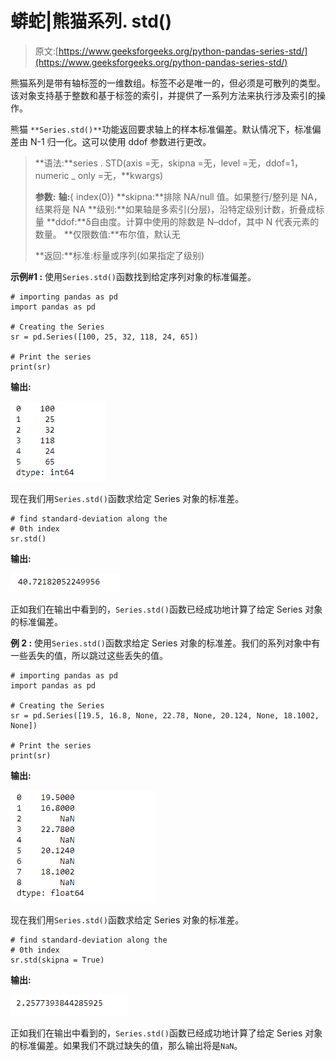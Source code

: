 # 蟒蛇|熊猫系列. std()

> 原文:[https://www.geeksforgeeks.org/python-pandas-series-std/](https://www.geeksforgeeks.org/python-pandas-series-std/)

熊猫系列是带有轴标签的一维数组。标签不必是唯一的，但必须是可散列的类型。该对象支持基于整数和基于标签的索引，并提供了一系列方法来执行涉及索引的操作。

熊猫 `**Series.std()**`功能返回要求轴上的样本标准偏差。默认情况下，标准偏差由 N-1 归一化。这可以使用 ddof 参数进行更改。

> **语法:**series . STD(axis =无，skipna =无，level =无，ddof=1，numeric _ only =无，**kwargs)
> 
> **参数:**
> **轴:**{ index(0)}
> **skipna:**排除 NA/null 值。如果整行/整列是 NA，结果将是 NA
> **级别:**如果轴是多索引(分层)，沿特定级别计数，折叠成标量
> **ddof:**δ自由度。计算中使用的除数是 N–ddof，其中 N 代表元素的数量。
> **仅限数值:**布尔值，默认无
> 
> **返回:**标准:标量或序列(如果指定了级别)

**示例#1 :** 使用`Series.std()`函数找到给定序列对象的标准偏差。

```
# importing pandas as pd
import pandas as pd

# Creating the Series
sr = pd.Series([100, 25, 32, 118, 24, 65])

# Print the series
print(sr)
```

**输出:**

![](img/11df98397282751ef689b5e186ada3dd.png)

现在我们用`Series.std()`函数求给定 Series 对象的标准差。

```
# find standard-deviation along the
# 0th index
sr.std()
```

**输出:**

![](img/e628c4eb03bcc48ece33522ae560e907.png)

正如我们在输出中看到的，`Series.std()`函数已经成功地计算了给定 Series 对象的标准偏差。

**例 2 :** 使用`Series.std()`函数求给定 Series 对象的标准差。我们的系列对象中有一些丢失的值，所以跳过这些丢失的值。

```
# importing pandas as pd
import pandas as pd

# Creating the Series
sr = pd.Series([19.5, 16.8, None, 22.78, None, 20.124, None, 18.1002, None])

# Print the series
print(sr)
```

**输出:**

![](img/73b9e509d25fea63c7654debcf4e5a3b.png)

现在我们用`Series.std()`函数求给定 Series 对象的标准差。

```
# find standard-deviation along the
# 0th index
sr.std(skipna = True)
```

**输出:**

![](img/aeaad270efb64e562d264cc3a9edfe96.png)

正如我们在输出中看到的，`Series.std()`函数已经成功地计算了给定 Series 对象的标准偏差。如果我们不跳过缺失的值，那么输出将是`NaN`。